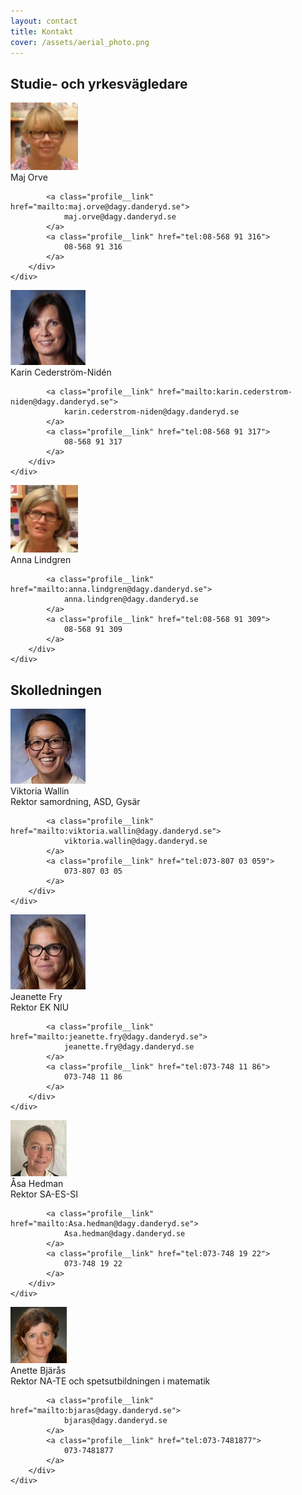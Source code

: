 ```yaml
---
layout: contact
title: Kontakt
cover: /assets/aerial_photo.png
---
```


 ## Studie- och yrkesvägledare

<div class="grid grid--responsive">
	<div class="profile grid__item">
		<img class="profile__image" src="/assets/orve.png" alt="Maj Orve">
		<div class="profile__info">
			<div class="profile__title">Maj Orve</div>
			<div></div>

			<a class="profile__link" href="mailto:maj.orve@dagy.danderyd.se">
				maj.orve@dagy.danderyd.se
			</a>
			<a class="profile__link" href="tel:08-568 91 316">
				08-568 91 316
			</a>
		</div>
	</div>


<div class="grid grid--responsive">
	<div class="profile grid__item">
		<img class="profile__image" src="/assets/KCN.png" alt="Karin Cederström-Nidén">
		<div class="profile__info">
			<div class="profile__title">Karin Cederström-Nidén</div>
			<div></div>

			<a class="profile__link" href="mailto:karin.cederstrom-niden@dagy.danderyd.se">
				karin.cederstrom-niden@dagy.danderyd.se
			</a>
			<a class="profile__link" href="tel:08-568 91 317">
				08-568 91 317
			</a>
		</div>
	</div>
</div>

<div class="grid grid--responsive">
	<div class="profile grid__item">
		<img class="profile__image" src="/assets/lindgren.png" alt="Anna Lindgren">
		<div class="profile__info">
			<div class="profile__title">Anna Lindgren</div>
			<div></div>

			<a class="profile__link" href="mailto:anna.lindgren@dagy.danderyd.se">
				anna.lindgren@dagy.danderyd.se
			</a>
			<a class="profile__link" href="tel:08-568 91 309">
				08-568 91 309
			</a>
		</div>
	</div>

 ## Skolledningen

<div class="grid grid--responsive">
	<div class="profile grid__item">
		<img class="profile__image" src="/assets/wallin.png" alt="Viktoria Wallin">
		<div class="profile__info">
			<div class="profile__title">Viktoria Wallin</div>
			<div>Rektor samordning, ASD, Gysär</div>

			<a class="profile__link" href="mailto:viktoria.wallin@dagy.danderyd.se">
				viktoria.wallin@dagy.danderyd.se
			</a>
			<a class="profile__link" href="tel:073-807 03 059">
				073-807 03 05
			</a>
		</div>
	</div>


<div class="grid grid--responsive">
	<div class="profile grid__item">
		<img class="profile__image" src="/assets/FRY%20JEANETTE%20120x180.png" alt="Jeanette Fry">
		<div class="profile__info">
			<div class="profile__title">Jeanette Fry</div>
			<div>Rektor EK NIU</div>

			<a class="profile__link" href="mailto:jeanette.fry@dagy.danderyd.se">
				jeanette.fry@dagy.danderyd.se
			</a>
			<a class="profile__link" href="tel:073-748 11 86">
				073-748 11 86
			</a>
		</div>
	</div>

<div class="grid grid--responsive">
	<div class="profile grid__item">
	<img class="profile__image" src="/assets/asa.png" alt="Åsa Hedman">
		<div class="profile__info">
			<div class="profile__title">Åsa Hedman</div>
			<div>Rektor SA-ES-SI</div>

			<a class="profile__link" href="mailto:Asa.hedman@dagy.danderyd.se">
				Asa.hedman@dagy.danderyd.se
			</a>
			<a class="profile__link" href="tel:073-748 19 22">
				073-748 19 22
			</a>
		</div>
	</div>


<div class="grid grid--responsive">
	<div class="profile grid__item">
		<img class="profile__image" src="/assets/anette-bjaras.png" alt="Anette Bjärås">
		<div class="profile__info">
			<div class="profile__title">Anette Bjärås</div>
			<div>Rektor NA-TE och spetsutbildningen i matematik</div>

			<a class="profile__link" href="mailto:bjaras@dagy.danderyd.se">
				bjaras@dagy.danderyd.se
			</a>
			<a class="profile__link" href="tel:073-7481877">
				073-7481877
			</a>
		</div>
	</div>
